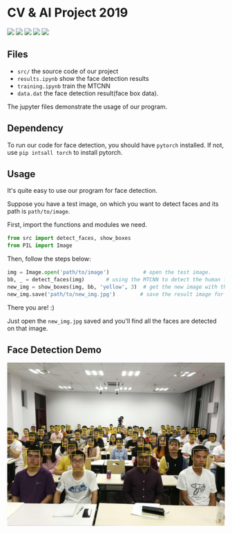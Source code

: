 # CV & AI Project 2019


![](https://img.shields.io/badge/python-3.7-brightgreen.svg)
![](https://img.shields.io/pypi/l/numpy.svg)
![](https://img.shields.io/github/languages/code-size/2foil/cv2019.svg)
![](https://img.shields.io/pypi/format/torch.svg)
![](https://img.shields.io/badge/pytorch-1.1.0-brightgreen.svg)

## Files
- `src/` the source code of our project
- `results.ipynb` show the face detection results
- `training.ipynb` train the MTCNN
- `data.dat` the face detection result(face box data).

The jupyter files demonstrate the usage of our program.

## Dependency

To run our code for face detection, you should have `pytorch` installed.
If not, use `pip intsall torch` to install pytorch.

## Usage

It's quite easy to use our program for face detection.

Suppose you have a test image, on which you want to detect faces and its path is `path/to/image`.

First, import the functions and modules we need.

```python
from src import detect_faces, show_boxes
from PIL import Image
```

Then, follow the steps below:

```python
img = Image.open('path/to/image')           # open the test image.
bb, _ = detect_faces(img)       # using the MTCNN to detect the human face
new_img = show_boxes(img, bb, 'yellow', 3)  # get the new image with the human face labeled by yellow boxes
new_img.save('path/to/new_img.jpg')        # save the result image for review

```

There you are! :)

Just open the `new_img.jpg` saved and you'll find all the faces are detected on that image.

## Face Detection Demo
![demo](./new_8.JPG)